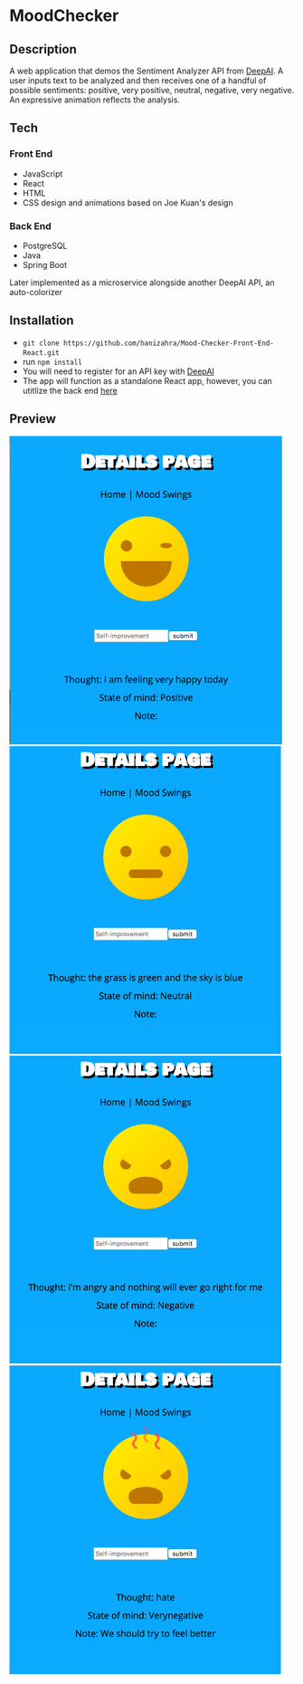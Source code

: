 # MoodChecker

## Description
A web application that demos the Sentiment Analyzer API from [DeepAI](https://deepai.org/api-docs/#sentiment-analysis). A user inputs text to be analyzed and then receives one of a handful of possible sentiments: positive, very positive, neutral, negative, very negative. An expressive animation reflects the analysis. 

## Tech
### Front End
* JavaScript
* React
* HTML
* CSS design and animations based on Joe Kuan's design
### Back End
* PostgreSQL
* Java
* Spring Boot

Later implemented as a microservice alongside another DeepAI API, an auto-colorizer

## Installation
* `git clone https://github.com/hanizahra/Mood-Checker-Front-End-React.git`
* run `npm install`
* You will need to register for an API key with [DeepAI](https://deepai.org/)
* The app will function as a standalone React app, however, you can utitlize the back end [here](https://github.com/hanizahra/Mood-Checker-Back-End-Spring)

## Preview
![Screenshot of Happy](/public/happy.png "Screenshot")![Screenshot of Neutral](/public/neutral.png "Screenshot")
![Screenshot of Angry](/public/angry.png "Screenshot")![Screenshot of Furious](/public/furious.png "Screenshot")